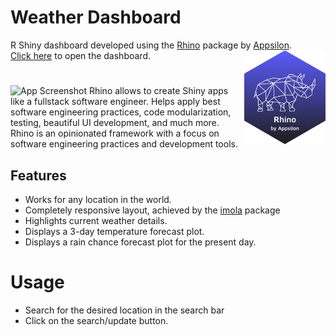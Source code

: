 
# Weather Dashboard
R Shiny dashboard developed using the <a href = "https://github.com/Appsilon/rhino/">Rhino</a> package by <a href = "https://github.com/Appsilon/">Appsilon</a>.<br>
<a href = "https://sankhadeepdutta.shinyapps.io/Weather_Dashboard_Rhino/">Click here</a> to open the dashboard.
<img src="https://github.com/pedrocoutinhosilva/imola/blob/main/man/figures/logo.svg" align="right" alt="" width="130" style="max-width: 100%;">
<img src="https://github.com/Appsilon/rhino/blob/main/man/figures/rhino.png" align="right" alt="" width="130" style="max-width: 100%;">
#
![App Screenshot](https://github.com/sankhadeepdutta/Weather_Dashboard_Rhino/blob/master/screenshot/weather_ss.png?raw=true)
Rhino allows to create Shiny apps like a fullstack software engineer. Helps apply best software engineering practices, code modularization, testing, beautiful UI development, and much more. Rhino is an opinionated framework with a focus on software engineering practices and development tools.
## Features
- Works for any location in the world.
- Completely responsive layout, achieved by the <a href="https://www.anatomyofcode.com/imola/">imola</a> package
- Highlights current weather details.
- Displays a 3-day temperature forecast plot.
- Displays a rain chance forecast plot for the present day. 

# Usage
- Search for the desired location in the search bar
- Click on the search/update button.
